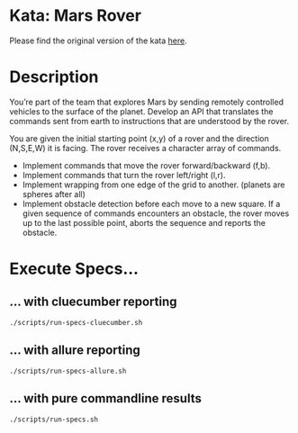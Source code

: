 # Kata: Mars Rover

Please find the original version of the kata [here](http://kata-log.rocks/mars-rover-kata).

# Description
You’re part of the team that explores Mars by sending remotely controlled vehicles to the surface of the planet. Develop an API that translates the commands sent from earth to instructions that are understood by the rover.

You are given the initial starting point (x,y) of a rover and the direction (N,S,E,W) it is facing.
The rover receives a character array of commands.

* Implement commands that move the rover forward/backward (f,b).
* Implement commands that turn the rover left/right (l,r).
* Implement wrapping from one edge of the grid to another. (planets are spheres after all)
* Implement obstacle detection before each move to a new square. If a given sequence of commands encounters an obstacle, the rover moves up to the last possible point, aborts the sequence and reports the obstacle.

# Execute Specs...
## ... with cluecumber reporting
```
./scripts/run-specs-cluecumber.sh
```
## ... with allure reporting
```
./scripts/run-specs-allure.sh
```
## ... with pure commandline results
```
./scripts/run-specs.sh 
```
